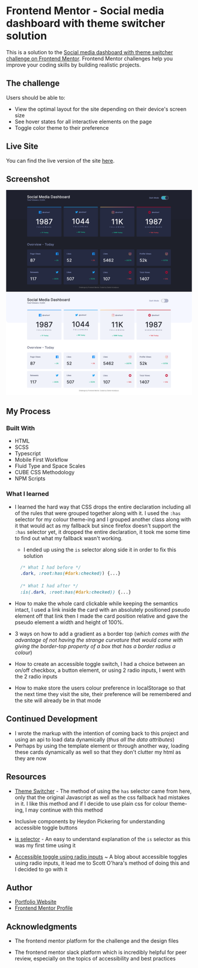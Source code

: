 # Frontend Mentor - Social media dashboard with theme switcher solution

This is a solution to the [Social media dashboard with theme switcher challenge on Frontend Mentor](https://www.frontendmentor.io/challenges/social-media-dashboard-with-theme-switcher-6oY8ozp_H). Frontend Mentor challenges help you improve your coding skills by building realistic projects.

## The challenge

Users should be able to:

- View the optimal layout for the site depending on their device's screen size
- See hover states for all interactive elements on the page
- Toggle color theme to their preference

## Live Site

You can find the live version of the site [here](https://symphonious-peony-1b3bfe.netlify.app).

## Screenshot

![solution in dark mode](./develop/assets/images/screenshot-dark.png)
![solution in light mode](./develop/assets/images/screenshot-light.png)

## My Process

### Built With

- HTML
- SCSS
- Typescript
- Mobile First Workflow
- Fluid Type and Space Scales
- CUBE CSS Methodology
- NPM Scripts

### What I learned

- I learned the hard way that CSS drops the entire declaration including all of the rules that were grouped together along with it. I used the `:has` selector for my colour theme-ing and I grouped another class along with it that would act as my fallback but since firefox doesn't support the `:has` selector yet, it dropped the entire declaration, it took me some time to find out what my fallback wasn't working.

  - I ended up using the `is` selector along side it in order to fix this solution

  ```CSS
    /* What I had before */
    .dark, :root:has(#dark:checked)) {...}

    /* What I had after */
    :is(.dark, :root:has(#dark:checked)) {...}

  ```

- How to make the whole card clickable while keeping the semantics intact, I used a link inside the card with an absolutely positioned pseudo element off that link then I made the card position relative and gave the pseudo element a width and height of 100%.

- 3 ways on how to add a gradient as a border top (_which comes with the advantage of not having the strange curvature that would come with giving the border-top property of a box that has a border radius a colour_)

- How to create an accessible toggle switch, I had a choice between an on/off checkbox, a button element, or using 2 radio inputs, I went with the 2 radio inputs

- How to make store the users colour preference in localStorage so that the next time they visit the site, their preference will be remembered and the site will already be in that mode

## Continued Development

- I wrote the markup with the intention of coming back to this project and using an api to load data dynamically (_thus all the data attributes_)
- Perhaps by using the template element or through another way, loading these cards dynamically as well so that they don't clutter my html as they are now

## Resources

- [Theme Switcher](https://www.youtube.com/watch?v=fyuao3G-2qg) - The method of using the `has` selector came from here, only that the original Javascript as well as the css fallback had mistakes in it. I like this method and if I decide to use plain css for colour theme-ing, I may continue with this method

- Inclusive components by Heydon Pickering for understanding accessible toggle buttons

- [is selector](https://www.youtube.com/watch?v=McC4QkCvbaY) - An easy to understand explanation of the `is` selector as this was my first time using it

- [Accessible toggle using radio inputs](https://www.sarasoueidan.com/blog/toggle-switch-design/) ~ A blog about accessible toggles using radio inputs, it lead me to Scott O'hara's method of doing this and I decided to go with it

## Author

- [Portfolio Website](https://daniel-arzani-portfolio.netlify.app/)
- [Frontend Mentor Profile](https://daniel-arzani-portfolio.netlify.app/)

## Acknowledgments

- The frontend mentor platform for the challenge and the design files

- The frontend mentor slack platform which is incredibly helpful for peer review, especially on the topics of accessibility and best practices
